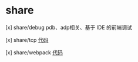 # share

[x] share/debug
  pdb、adp相关、基于 IDE 的前端调试

[x] share/tcp
[代码](./packages/socket/) 

[x] share/webpack
[代码](./packages/webpack-share/) 
